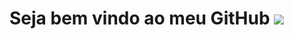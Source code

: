 # Seja bem vindo ao meu GitHub ![](https://i.pinimg.com/originals/86/df/3f/86df3f4c1cf0e427826878a70783f32b.png)
